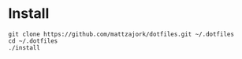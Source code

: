 # Install

```
git clone https://github.com/mattzajork/dotfiles.git ~/.dotfiles
cd ~/.dotfiles
./install
```
